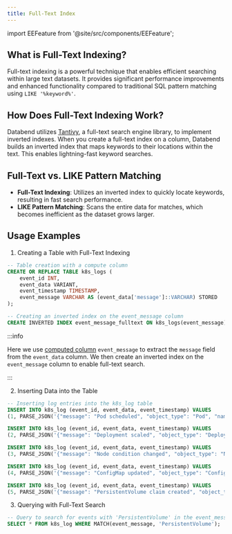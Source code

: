 ```yaml
---
title: Full-Text Index
---
```

import EEFeature from '@site/src/components/EEFeature';

<EEFeature featureName='Inverted INDEX'/>


## What is Full-Text Indexing?

Full-text indexing is a powerful technique that enables efficient searching within large text datasets. It provides significant performance improvements and enhanced functionality compared to traditional SQL pattern matching using `LIKE '%keyword%'`.

## How Does Full-Text Indexing Work?

Databend utilizes [Tantivy](https://github.com/quickwit-oss/tantivy), a full-text search engine library, to implement inverted indexes. When you create a full-text index on a column, Databend builds an inverted index that maps keywords to their locations within the text. This enables lightning-fast keyword searches.

## Full-Text vs. LIKE Pattern Matching

- **Full-Text Indexing**: Utilizes an inverted index to quickly locate keywords, resulting in fast search performance.
- **LIKE Pattern Matching**: Scans the entire data for matches, which becomes inefficient as the dataset grows larger.

## Usage Examples

1. Creating a Table with Full-Text Indexing
 
```sql
-- Table creation with a compute column
CREATE OR REPLACE TABLE k8s_logs (
    event_id INT,
    event_data VARIANT,
    event_timestamp TIMESTAMP,
    event_message VARCHAR AS (event_data['message']::VARCHAR) STORED
);

-- Creating an inverted index on the event_message column
CREATE INVERTED INDEX event_message_fulltext ON k8s_logs(event_message);
```

:::info

Here we use [computed column](https://docs.databend.com/sql/sql-commands/ddl/table/ddl-create-table#computed-columns) `event_message` to extract the `message` field from the `event_data` column. We then create an inverted index on the `event_message` column to enable full-text search.

:::

2. Inserting Data into the Table
 
```sql
-- Inserting log entries into the k8s_log table
INSERT INTO k8s_log (event_id, event_data, event_timestamp) VALUES
(1, PARSE_JSON('{"message": "Pod scheduled", "object_type": "Pod", "name": "frontend-1", "namespace": "production", "node": "node-01", "status": "Scheduled"}'), '2024-04-08T08:00:00Z');

INSERT INTO k8s_log (event_id, event_data, event_timestamp) VALUES
(2, PARSE_JSON('{"message": "Deployment scaled", "object_type": "Deployment", "name": "backend", "namespace": "development", "replicas": 3}'), '2024-04-08T09:15:00Z');

INSERT INTO k8s_log (event_id, event_data, event_timestamp) VALUES
(3, PARSE_JSON('{"message": "Node condition changed", "object_type": "Node", "name": "node-02", "condition": "Ready", "status": "True"}'), '2024-04-08T10:30:00Z');

INSERT INTO k8s_log (event_id, event_data, event_timestamp) VALUES
(4, PARSE_JSON('{"message": "ConfigMap updated", "object_type": "ConfigMap", "name": "app-config", "namespace": "default", "change": "data update"}'), '2024-04-08T11:45:00Z');

INSERT INTO k8s_log (event_id, event_data, event_timestamp) VALUES
(5, PARSE_JSON('{"message": "PersistentVolume claim created", "object_type": "PVC", "name": "storage-claim", "namespace": "storage", "status": "Bound", "volume": "pv-logs"}'), '2024-04-08T12:00:00Z');
```

3. Querying with Full-Text Search

```sql
-- Query to search for events with 'PersistentVolume' in the event_message
SELECT * FROM k8s_log WHERE MATCH(event_message, 'PersistentVolume');
```